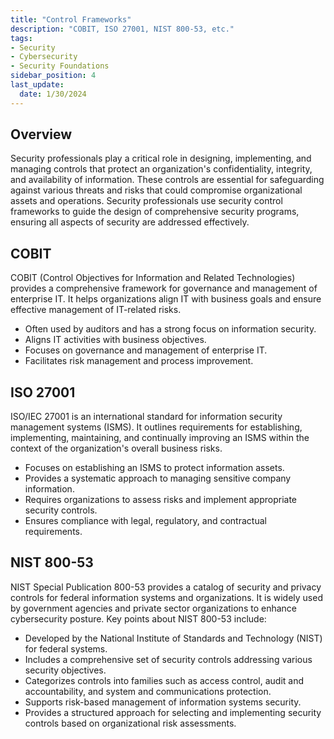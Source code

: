 ```yaml
---
title: "Control Frameworks"
description: "COBIT, ISO 27001, NIST 800-53, etc."
tags: 
- Security
- Cybersecurity
- Security Foundations
sidebar_position: 4
last_update:
  date: 1/30/2024
---
```




## Overview

Security professionals play a critical role in designing, implementing, and managing controls that protect an organization's confidentiality, integrity, and availability of information. These controls are essential for safeguarding against various threats and risks that could compromise organizational assets and operations. Security professionals use security control frameworks to guide the design of comprehensive security programs, ensuring all aspects of security are addressed effectively.

## COBIT

COBIT (Control Objectives for Information and Related Technologies) provides a comprehensive framework for governance and management of enterprise IT. It helps organizations align IT with business goals and ensure effective management of IT-related risks.

- Often used by auditors and has a strong focus on information security.
- Aligns IT activities with business objectives.
- Focuses on governance and management of enterprise IT.
- Facilitates risk management and process improvement.

## ISO 27001

ISO/IEC 27001 is an international standard for information security management systems (ISMS). It outlines requirements for establishing, implementing, maintaining, and continually improving an ISMS within the context of the organization's overall business risks.

- Focuses on establishing an ISMS to protect information assets.
- Provides a systematic approach to managing sensitive company information.
- Requires organizations to assess risks and implement appropriate security controls.
- Ensures compliance with legal, regulatory, and contractual requirements.

## NIST 800-53

NIST Special Publication 800-53 provides a catalog of security and privacy controls for federal information systems and organizations. It is widely used by government agencies and private sector organizations to enhance cybersecurity posture. Key points about NIST 800-53 include:

- Developed by the National Institute of Standards and Technology (NIST) for federal systems.
- Includes a comprehensive set of security controls addressing various security objectives.
- Categorizes controls into families such as access control, audit and accountability, and system and communications protection.
- Supports risk-based management of information systems security.
- Provides a structured approach for selecting and implementing security controls based on organizational risk assessments.
